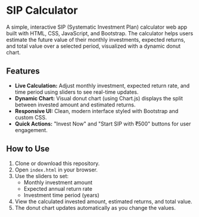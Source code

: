 # SIP Calculator

A simple, interactive SIP (Systematic Investment Plan) calculator web app built with HTML, CSS, JavaScript, and Bootstrap. The calculator helps users estimate the future value of their monthly investments, expected returns, and total value over a selected period, visualized with a dynamic donut chart.

## Features

- **Live Calculation:** Adjust monthly investment, expected return rate, and time period using sliders to see real-time updates.
- **Dynamic Chart:** Visual donut chart (using Chart.js) displays the split between invested amount and estimated returns.
- **Responsive UI:** Clean, modern interface styled with Bootstrap and custom CSS.
- **Quick Actions:** "Invest Now" and "Start SIP with ₹500" buttons for user engagement.

## How to Use

1. Clone or download this repository.
2. Open `index.html` in your browser.
3. Use the sliders to set:
   - Monthly investment amount
   - Expected annual return rate
   - Investment time period (years)
4. View the calculated invested amount, estimated returns, and total value.
5. The donut chart updates automatically as you change the values.
